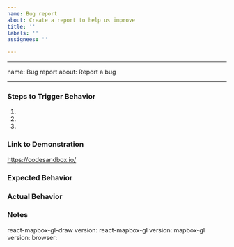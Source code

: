 ```yaml
---
name: Bug report
about: Create a report to help us improve
title: ''
labels: ''
assignees: ''

---
```


---
name: Bug report
about: Report a bug

---

<!--
Hello! Thanks for contributing.  For the fastest response and resolution, please:

 - Make the issue title a succinct but specific description of the unexpected behavior. Bad: "Map rotation is broken". Good: "map.setBearing(...) throws a TypeError for negative values"
 - Include a link to a minimal demonstration of the bug. We recommend using https://codesandbox.io/.
 - Ensure you can reproduce the bug using the latest release.
 - Check the console for relevant errors and warnings

-->

### Steps to Trigger Behavior

 1.
 2.
 3.

### Link to Demonstration

<!--
Providing a minimal, complete, verifiable demonstration *dramatically* improves maintainers' and other community members' ability to understand and address the problem you're reporting. (See https://stackoverflow.com/help/mcve for guidelines on creating an effective example.)
-->

https://codesandbox.io/

### Expected Behavior

### Actual Behavior

### Notes

react-mapbox-gl-draw version:
react-mapbox-gl version:
mapbox-gl version:
browser:
